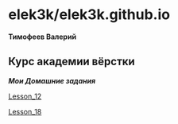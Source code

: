 

# elek3k/elek3k.github.io  

**Тимофеев Валерий**


## Курс академии вёрстки

***Мои Домашние задания***
 

[Lesson_12](https://elek3k.github.io/lesson_12/index.html "Урок 12")


[Lesson_18](https://elek3k.github.io/lesson_18/ "Урок 18")
